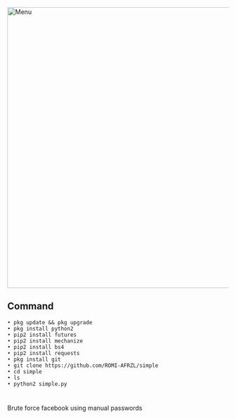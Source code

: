 
<img src="https://github.com/ROMI-AFRZL/simple/blob/main/s.png" width="640" title="Menu" alt="Menu"> 

## Command
````
• pkg update && pkg upgrade 
• pkg install python2 
• pip2 install futures 
• pip2 install mechanize 
• pip2 install bs4 
• pip2 install requests 
• pkg install git 
• git clone https://github.com/ROMI-AFRZL/simple 
• cd simple 
• ls 
• python2 simple.py
````
#
Brute force facebook using manual passwords
#
